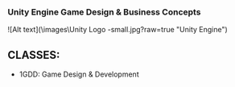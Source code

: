 ### Unity Engine Game Design & Business Concepts

![Alt text](\images\Unity Logo -small.jpg?raw=true "Unity Engine")

## CLASSES:
* 1GDD: Game Design & Development